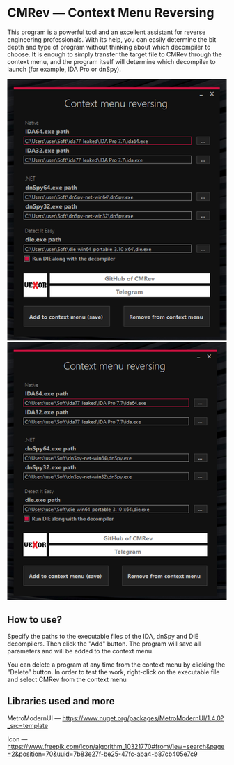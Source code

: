 # CMRev — Context Menu Reversing

This program is a powerful tool and an excellent assistant for reverse engineering professionals. With its help, you can easily determine the bit depth and type of program without thinking about which decompiler to choose. It is enough to simply transfer the target file to CMRev through the context menu, and the program itself will determine which decompiler to launch (for example, IDA Pro or dnSpy).


![](https://github.com/vexorus/CMRev/blob/main/Image1.png)
![](https://github.com/vexorus/CMRev/blob/main/Image.png)


## How to use?

Specify the paths to the executable files of the IDA, dnSpy and DIE decompilers. Then click the "Add" button. The program will save all parameters and will be added to the context menu.

You can delete a program at any time from the context menu by clicking the “Delete” button.
In order to test the work, right-click on the executable file and select CMRev from the context menu


## Libraries used and more

MetroModernUI — https://www.nuget.org/packages/MetroModernUI/1.4.0?_src=template

Icon — https://www.freepik.com/icon/algorithm_10321770#fromView=search&page=2&position=70&uuid=7b83e27f-be25-47fc-aba4-b87cb405e7c9
